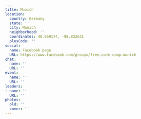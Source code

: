 ```yaml
---
title: Munich
location:
  country: Germany
  state: ''
  city: Munich
  neighborhood: ''
  coordinates: 48.669174, -98.832631
  plusCode: ''
social:
  name: Facebook page
  URL: https://www.facebook.com/groups/free.code.camp.munich
chat:
  name: ''
  URL: ''
event:
  name: ''
  URL: ''
leaders:
- name: ''
  URL: ''
photos:
  old: ''
  cover: ''
---
```

